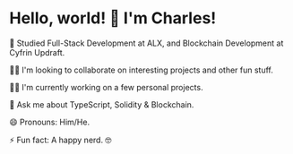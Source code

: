 # Hello, world! 👋 I'm Charles!
🧠 Studied Full-Stack Development at ALX, and Blockchain Development at Cyfrin Updraft.

👯‍♀️ I'm looking to collaborate on interesting projects and other fun stuff.

👩‍💻 I'm currently working on a few personal projects.

💬 Ask me about TypeScript, Solidity & Blockchain.

😄 Pronouns: Him/He.

⚡️ Fun fact: A happy nerd. 🤓 
